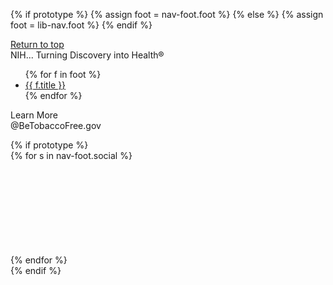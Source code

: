 {% if prototype %}
{% assign foot = nav-foot.foot %}
{% else %}
{% assign foot = lib-nav.foot %}
{% endif %}

<footer class="usa-footer">
  <div class="grid-container usa-footer__return-to-top">
    <a href="#">Return to top</a>
  </div>
  <div class="footer-tagline">NIH... Turning Discovery into Health®</div>
  <div class="usa-footer__primary-section">
    <div class="grid-container">
    <nav class="usa-footer__nav grid-row grid-gap" aria-label="Footer navigation">
      <ul class="grid-row grid-gap grid-col-10">
        {% for f in foot %}<li class="tablet:grid-col-auto mobile-lg:grid-col-12   usa-footer__primary-content">
          <a class="usa-footer__primary-link" href="{{ f.href }}">{{ f.title }}</a>
        </li>
        {% endfor %}
      </ul>
      <div class="grid-col-auto befree-callout">
        <p>Learn More <br> @BeTobaccoFree.gov</p>
      </div>
    </nav>
    </div>
  </div>
  <div class="usa-footer__secondary-section">
    <div class="grid-container">
      <div class="grid-row grid-gap">
        <div
          class="usa-footer__logo grid-row mobile-lg:grid-col-6 mobile-lg:grid-gap-2"
        >
          <div class="">
            <img class="usa-footer__logo-img" src="{{ settings.sitelogo-small }}" alt="" />
          </div>
        </div>{% if prototype %}
        <div class="usa-footer__contact-links mobile-lg:grid-col-6">
          <div class="usa-footer__social-links grid-row grid-gap-1">
          {% for s in nav-foot.social %}
            <div class="grid-col-auto">
              <a class="usa-social-link" href="{{ s.link }}"
                >
                <svg class="usa-icon" aria-hidden="true" focusable="false" role="img"><use href="{{ s.svg }}"></use> </svg>
              </a>
            </div>
          {% endfor %}
          </div>
        </div>{% endif %}
      </div>
    </div>
  </div>
</footer>